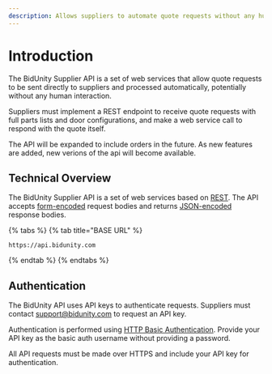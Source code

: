 ```yaml
---
description: Allows suppliers to automate quote requests without any human interaction.
---
```


# Introduction

The BidUnity Supplier API is a set of web services that allow quote requests to be sent directly to suppliers and processed automatically, potentially without any human interaction. 

Suppliers must implement a REST endpoint to receive quote requests with full parts lists and door configurations, and make a web service call to respond with the quote itself.

The API will be expanded to include orders in the future. As new features are added, new verions of the api will become available.

## Technical Overview

The BidUnity Supplier API is a set of web services based on [REST](https://en.wikipedia.org/wiki/Representational_state_transfer). The API accepts [form-encoded](https://en.wikipedia.org/wiki/POST_%28HTTP%29#Use_for_submitting_web_forms) request bodies and returns [JSON-encoded](https://www.json.org) response bodies.

{% tabs %}
{% tab title="BASE URL" %}
```text
https://api.bidunity.com
```
{% endtab %}
{% endtabs %}

## Authentication

The BidUnity API uses API keys to authenticate requests. Suppliers must contact [support@bidunity.com](mailto:support@bidunity.com) to request an API key.

Authentication is performed using [HTTP Basic Authentication](https://en.wikipedia.org/wiki/Basic_access_authentication). Provide your API key as the basic auth username without providing a password.

All API requests must be made over HTTPS and include your API key for authentication.

